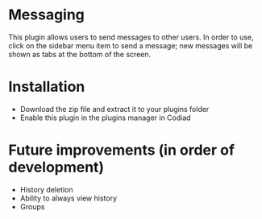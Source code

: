 # Messaging
This plugin allows users to send messages to other users. In order to use, click on the sidebar menu item to send a message; new messages will be shown as tabs at the bottom of the screen.

# Installation

- Download the zip file and extract it to your plugins folder
- Enable this plugin in the plugins manager in Codiad

# Future improvements (in order of development)

- History deletion
- Ability to always view history
- Groups
